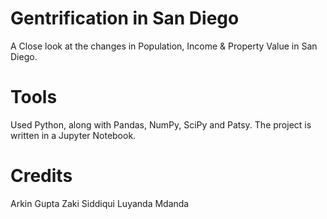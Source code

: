 # Gentrification in San Diego
A Close look at the changes in Population, Income & Property Value in San Diego.

# Tools
Used Python, along with Pandas, NumPy, SciPy and Patsy. The project is written in a Jupyter Notebook.

# Credits 
Arkin Gupta
Zaki Siddiqui
Luyanda Mdanda
